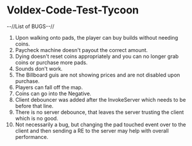 # Voldex-Code-Test-Tycoon

--//List of BUGS--//



1. Upon walking onto pads, the player can buy builds without needing coins.
2. Paycheck machine doesn't payout the correct amount.
3. Dying doesn't reset coins appropriately and you can no longer grab coins or purchase more pads.
4. Sounds don't work.
5. The Billboard guis are not showing prices and are not disabled upon purchase.
6. Players can fall off the map.
7. Coins can go into the Negative.
8. Client debouncer was added after the InvokeServer which needs to be before that line.
9. There is no server debounce, that leaves the server trusting the client which is no good. 
10. Not necessarily a bug, but changing the pad touched event over to the client and then sending a RE to the server may help with overall performance.
